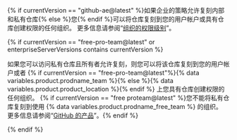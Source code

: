 {% if currentVersion == "github-ae@latest" %}如果企业的策略允许复刻内部和私有仓库{% else %}您{% endif %}可以将仓库复刻到您的用户帐户或具有仓库创建权限的任何组织。 更多信息请参阅“[组织的权限级别](/articles/permission-levels-for-an-organization)”。

{% if currentVersion == "free-pro-team@latest" or enterpriseServerVersions contains currentVersion %}

如果您可以访问私有仓库且所有者允许复刻，则您可以将该仓库复刻到您的用户帐户或者 {% if currentVersion == "free-pro-team@latest"%}{% data variables.product.prodname_team %}{% else %}{% data variables.product.product_location %}{% endif %} 上您具有仓库创建权限的任何组织。 {% if currentVersion == "free proteam@latest" %}您不能将私有仓库复刻到使用 {% data variables.product.prodname_free_team %} 的组织。 更多信息请参阅“[GitHub 的产品](/articles/githubs-products)”。{% endif %}

{% endif %}